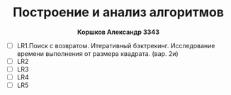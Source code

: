 <h1><div align=center>Построение и анализ алгоритмов</div></h1>

<div align=center><b>Коршков Александр 3343</b></div>

- [ ] LR1.Поиск с возвратом. Итеративный бэктрекинг. Исследование времени выполнения от размера квадрата. (вар. 2и)
- [ ] LR2
- [ ] LR3
- [ ] LR4
- [ ] LR5
